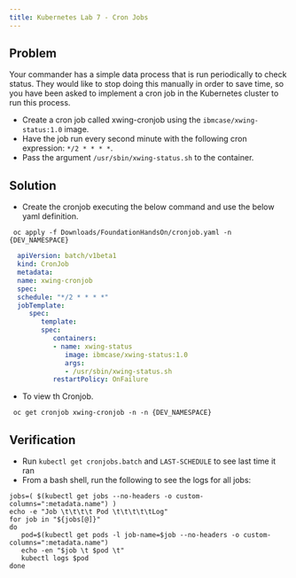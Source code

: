 ```yaml
---
title: Kubernetes Lab 7 - Cron Jobs
---
```


## Problem

Your commander has a simple data process that is run periodically to check status. They would like to stop doing this manually in order to save time, so you have been asked to implement a cron job in the Kubernetes cluster to run this process. 
 - Create a cron job called xwing-cronjob using the `ibmcase/xwing-status:1.0` image. 
 - Have the job run every second minute with the following cron expression: `*/2 * * * *`.
 - Pass the argument `/usr/sbin/xwing-status.sh` to the container.


## Solution

 - Create the cronjob executing the below command and use the below yaml definition.

 ```shell script
  oc apply -f Downloads/FoundationHandsOn/cronjob.yaml -n {DEV_NAMESPACE}
  ```

 ```yaml
   apiVersion: batch/v1beta1
   kind: CronJob
   metadata:
   name: xwing-cronjob
   spec:
   schedule: "*/2 * * * *"
   jobTemplate:
      spec:
         template:
         spec:
            containers:
            - name: xwing-status
               image: ibmcase/xwing-status:1.0
               args:
               - /usr/sbin/xwing-status.sh
            restartPolicy: OnFailure
  ```

 - To view th Cronjob.

 ```shell script
  oc get cronjob xwing-cronjob -n -n {DEV_NAMESPACE}
  ```

## Verification

- Run `kubectl get cronjobs.batch` and `LAST-SCHEDULE` to see last time it ran
- From a bash shell, run the following to see the logs for all jobs:

```
jobs=( $(kubectl get jobs --no-headers -o custom-columns=":metadata.name") )
echo -e "Job \t\t\t\t Pod \t\t\t\t\tLog"
for job in "${jobs[@]}"
do
   pod=$(kubectl get pods -l job-name=$job --no-headers -o custom-columns=":metadata.name")
   echo -en "$job \t $pod \t"
   kubectl logs $pod
done
```
